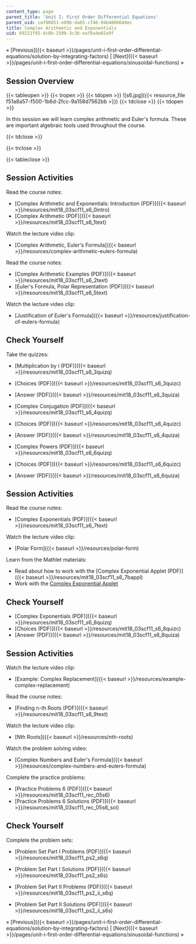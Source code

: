 ```yaml
---
content_type: page
parent_title: 'Unit I: First Order Differential Equations'
parent_uid: caf00851-e89b-da65-c746-04b48066d4ec
title: Complex Arithmetic and Exponentials
uid: 69221f05-4c8b-250b-3c36-eaf8a4e65a9f
---
```


« [Previous]({{< baseurl >}}/pages/unit-i-first-order-differential-equations/solution-by-integrating-factors) | [Next]({{< baseurl >}}/pages/unit-i-first-order-differential-equations/sinusoidal-functions) »

Session Overview
----------------

{{< tableopen >}}
{{< tropen >}}
{{< tdopen >}}
![s6.jpg]({{< resource_file f51a8a57-f500-1b6d-2fcc-9a158d7562bb >}})
{{< tdclose >}}
{{< tdopen >}}


In this session we will learn complex arithmetic and Euler's formula. These are important algebraic tools used throughout the course.


{{< tdclose >}}

{{< trclose >}}

{{< tableclose >}}

Session Activities
------------------

Read the course notes:

*   [Complex Arithmetic and Exponentials: Introduction (PDF)]({{< baseurl >}}/resources/mit18_03scf11_s6_0intro)
*   [Complex Arithmetic (PDF)]({{< baseurl >}}/resources/mit18_03scf11_s6_1text)

Watch the lecture video clip:

*   [Complex Arithmetic, Euler's Formula]({{< baseurl >}}/resources/complex-arithmetic-eulers-formula)

Read the course notes:

*   [Complex Arithmetic Examples (PDF)]({{< baseurl >}}/resources/mit18_03scf11_s6_2text)
*   [Euler's Formula, Polar Representation (PDF)]({{< baseurl >}}/resources/mit18_03scf11_s6_5text)

Watch the lecture video clip:

*   [Justification of Euler's Formula]({{< baseurl >}}/resources/justification-of-eulers-formula)

Check Yourself
--------------

Take the quizzes:

*   [Multiplication by i (PDF)]({{< baseurl >}}/resources/mit18_03scf11_s6_3quizq)
*   [Choices (PDF)]({{< baseurl >}}/resources/mit18_03scf11_s6_3quizc)
*   [Answer (PDF)]({{< baseurl >}}/resources/mit18_03scf11_s6_3quiza)
  
*   [Complex Conjugation (PDF)]({{< baseurl >}}/resources/mit18_03scf11_s6_4quizq)
*   [Choices (PDF)]({{< baseurl >}}/resources/mit18_03scf11_s6_4quizc)
*   [Answer (PDF)]({{< baseurl >}}/resources/mit18_03scf11_s6_4quiza)
  
*   [Complex Powers (PDF)]({{< baseurl >}}/resources/mit18_03scf11_s6_6quizq)
*   [Choices (PDF)]({{< baseurl >}}/resources/mit18_03scf11_s6_6quizc)
*   [Answer (PDF)]({{< baseurl >}}/resources/mit18_03scf11_s6_6quiza)

Session Activities
------------------

Read the course notes:

*   [Complex Exponentials (PDF)]({{< baseurl >}}/resources/mit18_03scf11_s6_7text)

Watch the lecture video clip:

*   [Polar Form]({{< baseurl >}}/resources/polar-form)

Learn from the Mathlet materials:

*   Read about how to work with the [Complex Exponential Applet (PDF)]({{< baseurl >}}/resources/mit18_03scf11_s6_7bappl)
*   Work with the [Complex Exponential Applet](/ans7870/18/18.03SC/complexExponential.html "Open in a new window.")

Check Yourself
--------------

*   [Complex Exponentials (PDF)]({{< baseurl >}}/resources/mit18_03scf11_s6_8quizq)
*   [Choices (PDF)]({{< baseurl >}}/resources/mit18_03scf11_s6_8quizc)
*   [Answer (PDF)]({{< baseurl >}}/resources/mit18_03scf11_s6_8quiza)

Session Activities
------------------

Watch the lecture video clip:

*   [Example: Complex Replacement]({{< baseurl >}}/resources/example-complex-replacement)

Read the course notes:

*   [Finding n-th Roots (PDF)]({{< baseurl >}}/resources/mit18_03scf11_s6_9text)

Watch the lecture video clip:

*   [Nth Roots]({{< baseurl >}}/resources/nth-roots)

Watch the problem solving video:

*   [Complex Numbers and Euler's Formula]({{< baseurl >}}/resources/complex-numbers-and-eulers-formula)

Complete the practice problems:

*   [Practice Problems 6 (PDF)]({{< baseurl >}}/resources/mit18_03scf11_rec_05s6)
*   [Practice Problems 6 Solutions (PDF)]({{< baseurl >}}/resources/mit18_03scf11_rec_05s6_sol)

Check Yourself
--------------

Complete the problem sets:

*   [Problem Set Part I Problems (PDF)]({{< baseurl >}}/resources/mit18_03scf11_ps2_s6q)
*   [Problem Set Part I Solutions (PDF)]({{< baseurl >}}/resources/mit18_03scf11_ps2_s6s)
  
*   [Problem Set Part II Problems (PDF)]({{< baseurl >}}/resources/mit18_03scf11_ps2_ii_s6q)
*   [Problem Set Part II Solutions (PDF)]({{< baseurl >}}/resources/mit18_03scf11_ps2_ii_s6s)

« [Previous]({{< baseurl >}}/pages/unit-i-first-order-differential-equations/solution-by-integrating-factors) | [Next]({{< baseurl >}}/pages/unit-i-first-order-differential-equations/sinusoidal-functions) »